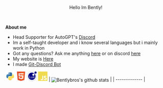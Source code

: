 <p align="center">Hello Im Bently!</a></p>

<br />

**About me**
- Head Supporter for AutoGPT's [Discord](https://discord.gg/autogpt)
- Im a self-taught developer and i know several languages but i mainly work in Python
- Got any questions? Ask me anything [here](https://github.com/Bentlybro/Bentlybro/issues) or on discord [here](https://discordapp.com/users/353922987235213313)
- My website is [Here](https://site.bentlybro.com/)
- I made [Git-Discord Bot](https://github.com/Git-Discord)

<code><img height="30" alt="Python" src="https://github.com/devicons/devicon/blob/master/icons/python/python-original.svg"></code>
<code><img height="30" alt="Html" src="https://github.com/devicons/devicon/blob/master/icons/html5/html5-original.svg"></code>
<code><img height="30" alt="Lua" src="https://github.com/devicons/devicon/blob/master/icons/lua/lua-plain-wordmark.svg"></code>
<code><img height="30" alt="Javascript" src="https://github.com/devicons/devicon/blob/master/icons/javascript/javascript-plain.svg"></code>
| <img align="center" src="https://github-readme-stats.vercel.app/api?username=Bentlybro&show_icons=true&theme=radical" alt="Bentlybros's github stats" /></a> |
| ------------- |
